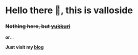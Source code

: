 # Hello there 👋, this is valloside

### ~~Nothing here, but [yukkuri](https://ver.moe/)~~

**or**...

**Just visit my [blog](https://blog.ver.moe/)**
